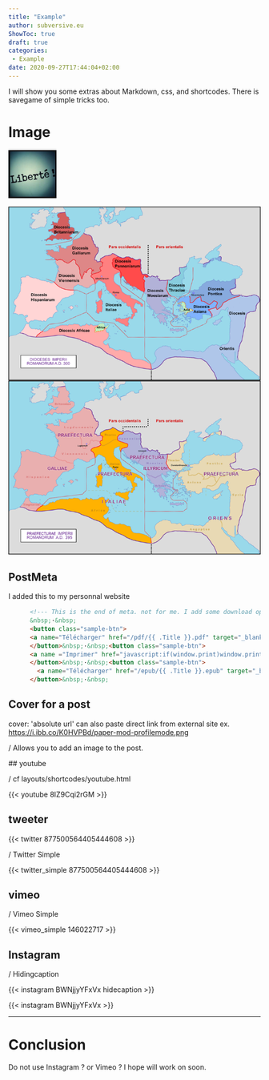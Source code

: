 ```yaml
---
title: "Example"
author: subversive.eu
ShowToc: true
draft: true
categories:
 - Example
date: 2020-09-27T17:44:04+02:00
---
```


I will show you some extras about Markdown, css, and shortcodes.
There is savegame of simple tricks too.

<!--more-->

# Image

![Drag Racing](/media/logo.png "coucou")

![](/media/roman300AD.png "roman empire")

## PostMeta

I added this to my personnal website

```html
      <!--- This is the end of meta. not for me. I add some download options + printer option -->
      &nbsp;·&nbsp;
      <button class="sample-btn">
      <a name="Télécharger" href="/pdf/{{ .Title }}.pdf" target="_blank" rel="noopener noreferrer" download>{{ i18n "pdf" }}</a>
      </button>&nbsp;·&nbsp;<button class="sample-btn">
      <a name ="Imprimer" href="javascript:if(window.print)window.print()">{{ i18n "print" }}</a>
      </button>&nbsp;·&nbsp;<button class="sample-btn">
        <a name="Télécharger" href="/epub/{{ .Title }}.epub" target="_blank" rel="noopener noreferrer" download>{{ i18n "ebook" }}</a>
      </button>&nbsp;·&nbsp;
```

## Cover for a post

cover: 'absolute url'
  can also paste direct link from external site
  ex. https://i.ibb.co/K0HVPBd/paper-mod-profilemode.png

/ Allows you to add an image to the post.

## youtube

/ cf layouts/shortcodes/youtube.html

{{< youtube 8IZ9Cqi2rGM >}}

## tweeter

{{< twitter 877500564405444608 >}}

/ Twitter Simple

{{< twitter_simple 877500564405444608 >}}

## vimeo

/ Vimeo Simple

{{< vimeo_simple 146022717 >}}

## Instagram

/ Hidingcaption

{{< instagram BWNjjyYFxVx hidecaption >}}

{{< instagram BWNjjyYFxVx >}}

---

# Conclusion

Do not use Instagram ? or Vimeo ? I hope will work on soon.
